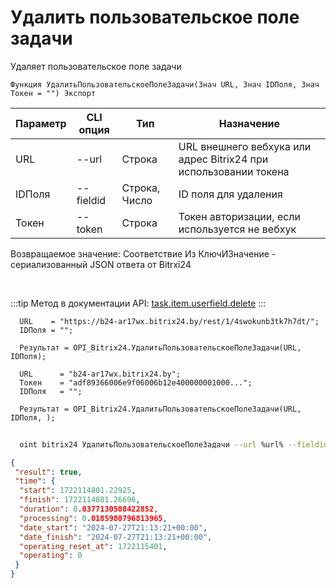 ﻿---
sidebar_position: 5
---

# Удалить пользовательское поле задачи
 Удаляет пользовательское поле задачи



`Функция УдалитьПользовательскоеПолеЗадачи(Знач URL, Знач IDПоля, Знач Токен = "") Экспорт`

  | Параметр | CLI опция | Тип | Назначение |
  |-|-|-|-|
  | URL | --url | Строка | URL внешнего вебхука или адрес Bitrix24 при использовании токена |
  | IDПоля | --fieldid | Строка, Число | ID поля для удаления |
  | Токен | --token | Строка | Токен авторизации, если используется не вебхук |

  
  Возвращаемое значение:   Соответствие Из КлючИЗначение - сериализованный JSON ответа от Bitrxi24

<br/>

:::tip
Метод в документации API: [task.item.userfield.delete](https://dev.1c-bitrix.ru/rest_help/tasks/task/userfield/delete.php)
:::
<br/>


```bsl title="Пример кода"
  URL    = "https://b24-ar17wx.bitrix24.by/rest/1/4swokunb3tk7h7dt/";
  IDПоля = "";
  
  Результат = OPI_Bitrix24.УдалитьПользовательскоеПолеЗадачи(URL, IDПоля);
  
  URL      = "b24-ar17wx.bitrix24.by";
  Токен    = "adf89366006e9f06006b12e400000001000...";
  IDПоля   = "";
  
  Результат = OPI_Bitrix24.УдалитьПользовательскоеПолеЗадачи(URL, IDПоля, );
```
	


```sh title="Пример команды CLI"
    
  oint bitrix24 УдалитьПользовательскоеПолеЗадачи --url %url% --fieldid %fieldid% --token %token%

```

```json title="Результат"
{
 "result": true,
 "time": {
  "start": 1722114801.22925,
  "finish": 1722114801.26696,
  "duration": 0.0377130508422852,
  "processing": 0.0185980796813965,
  "date_start": "2024-07-27T21:13:21+00:00",
  "date_finish": "2024-07-27T21:13:21+00:00",
  "operating_reset_at": 1722115401,
  "operating": 0
 }
}
```
